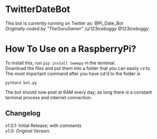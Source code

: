 # TwitterDateBot
This bot is currently running on Twitter as: @Pi_Date_Bot  
_Originally coded by "TheGuruGamer" /u/123icebuggy @123icebuggy_  

# How To Use on a RaspberryPi?
To install this, run `pip install tweepy` in the terminal.  
Download the files and put them into a folder that you can easily `cd` to.   
The most important command after you have cd'd to the folder is 
```
python3 bot.py
```
The bot should now post at 6AM every day; as long there is a constant terminal process and internet connection.

## Changelog
v1.0.1: Initial Release; with comments  
v1.0: _Original Version._  

